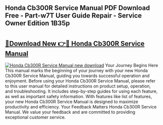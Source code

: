 ## Honda Cb300R Service Manual PDF Download Free - Part-w7T User Guide Repair - Service Owner Edition 1B35p

# <h2><a href="http://bc43124.oget.top/?id=Honda+Cb300R+Service+Manual">🔗Download New 👉🔴 Honda Cb300R Service Manual</a></h2>

[![Honda Cb300R Service Manual new download](https://i.imgur.com/5g1atiW.png)](http://bc43124.oget.top/?id=Honda+Cb300R+Service+Manual)
Your Journey Begins Here This manual marks the beginning of your journey with your new Honda Cb300R Service Manual, guiding you towards successful operation and enjoyment. Before using your Honda Cb300R Service Manual, please refer to this user manual for detailed instructions on product setup, operation, and troubleshooting. It includes step-by-step guides for using each feature, as well as important safety information. With features like list of features, your new Honda Cb300R Service Manual is designed to maximize productivity and efficiency. Your Feedback Matters Honda Cb300R Service Manual. We value your feedback and are committed to providing exceptional customer service.
